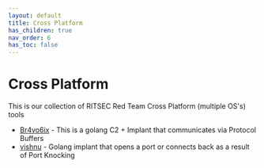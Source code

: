 ```yaml
---
layout: default
title: Cross Platform
has_children: true
nav_order: 6
has_toc: false
---
```


# Cross Platform

This is our collection of RITSEC Red Team Cross Platform (multiple OS's) tools

- [Br4vo6ix](/cross-platform/br4vo6ix/) - This is a golang C2 + Implant that communicates via Protocol Buffers
- [vishnu](/cross-platform/vishnu) - Golang implant that opens a port or connects back as a result of Port Knocking
